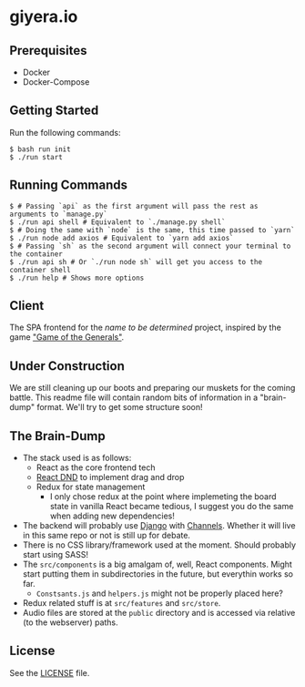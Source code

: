 # giyera.io 

## Prerequisites

- Docker
- Docker-Compose

## Getting Started

Run the following commands:

```shell
$ bash run init
$ ./run start
```

## Running Commands

```shell
$ # Passing `api` as the first argument will pass the rest as arguments to `manage.py`
$ ./run api shell # Equivalent to `./manage.py shell`
$ # Doing the same with `node` is the same, this time passed to `yarn`
$ ./run node add axios # Equivalent to `yarn add axios`
$ # Passing `sh` as the second argument will connect your terminal to the container
$ ./run api sh # Or `./run node sh` will get you access to the container shell
$ ./run help # Shows more options
```

## Client

The SPA frontend for the _name to be determined_ project, inspired by the game ["Game of the Generals"](https://en.wikipedia.org/wiki/Game_of_the_Generals).

## Under Construction

We are still cleaning up our boots and preparing our muskets for the coming battle. This readme file will contain random bits of information in a "brain-dump" format. We'll try to get some structure soon!

## The Brain-Dump

- The stack used is as follows:
    - React as the core frontend tech
    - [React DND](https://react-dnd.github.io/react-dnd/) to implement drag and drop
    - Redux for state management
        - I only chose redux at the point where implemeting the board state in vanilla React became tedious, I suggest you do the same when adding new dependencies!
- The backend will probably use [Django](https://djangoproject.com) with [Channels](https://channels.readthedocs.io/en/stable/). Whether it will live in this same repo or not is still up for debate.
- There is no CSS library/framework used at the moment. Should probably start using SASS!
- The `src/components` is a big amalgam of, well, React components. Might start putting them in subdirectories in the future, but everythin works so far.
    - `Constsants.js` and `helpers.js` might not be properly placed here?
- Redux related stuff is at `src/features` and `src/store`.
- Audio files are stored at the `public` directory and is accessed via relative (to the webserver) paths.

## License

See the [LICENSE](LICENSE) file.
